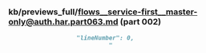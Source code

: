 ### kb/previews_full/flows__service-first__master-only@auth.har.part063.md (part 002)

```md
                   "lineNumber": 0,
                            "
```

```
